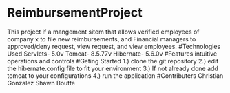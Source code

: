 # ReimbursementProject
  This project if a mangement sitem that allows verified employees of company x to file new reimbursements, and Financial managers to approved/deny request,
  view request, and view employees.
#Technologies Used
  Servlets- 5.0v
  Tomcat- 8.5.77v
  Hibernate- 5.6.0v
#Features
  intuitive operations and controls
#Geting Started
  1.) clone the git repository
  2.) edit the hibernate.config file to fit your environment
  3.) If not already done add tomcat to your configurations
  4.) run the application
#Contributers
  Christian Gonzalez
  Shawn Boutte
  
